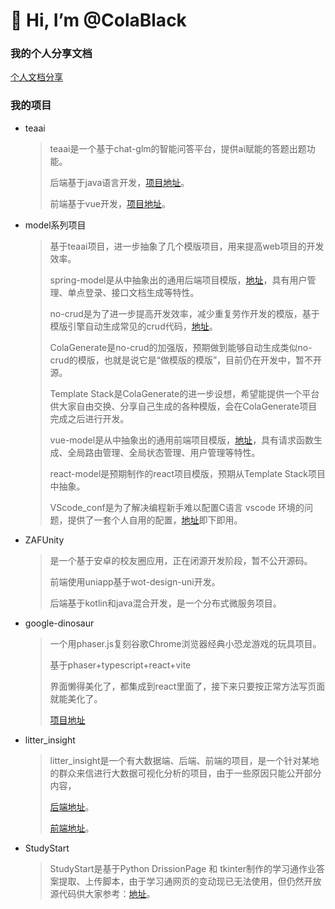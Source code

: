 # 👋 Hi, I’m @ColaBlack

### 我的个人分享文档
[个人文档分享](https://colablack.github.io/ColaBlack.githjub.io/)

### 我的项目

- teaai
  > teaai是一个基于chat-glm的智能问答平台，提供ai赋能的答题出题功能。
  > 
  > 后端基于java语言开发，[项目地址](https://github.com/ColaBlack/tea_ai_backend)。
  > 
  > 前端基于vue开发，[项目地址](https://github.com/ColaBlack/tea_ai_frontend)。
- model系列项目
  > 基于teaai项目，进一步抽象了几个模版项目，用来提高web项目的开发效率。
  >
  > spring-model是从中抽象出的通用后端项目模版，[地址](https://github.com/ColaBlack/spring-model)，具有用户管理、单点登录、接口文档生成等特性。
  >
  > no-crud是为了进一步提高开发效率，减少重复劳作开发的模版，基于模版引擎自动生成常见的crud代码，[地址](https://github.com/ColaBlack/nocrud)。
  >
  > ColaGenerate是no-crud的加强版，预期做到能够自动生成类似no-crud的模版，也就是说它是“做模版的模版”，目前仍在开发中，暂不开源。
  >
  > Template Stack是ColaGenerate的进一步设想，希望能提供一个平台供大家自由交换、分享自己生成的各种模版，会在ColaGenerate项目完成之后进行开发。
  >
  > vue-model是从中抽象出的通用前端项目模版，[地址](https://github.com/ColaBlack/vue-model)，具有请求函数生成、全局路由管理、全局状态管理、用户管理等特性。
  >
  > react-model是预期制作的react项目模版，预期从Template Stack项目中抽象。
  >
  > VScode_conf是为了解决编程新手难以配置C语言 vscode 环境的问题，提供了一套个人自用的配置，[地址](https://github.com/ColaBlack/VScode_conf)即下即用。
- ZAFUnity
  > 是一个基于安卓的校友圈应用，正在闭源开发阶段，暂不公开源码。
  >
  > 前端使用uniapp基于wot-design-uni开发。
  >
  > 后端基于kotlin和java混合开发，是一个分布式微服务项目。
- google-dinosaur
  > 一个用phaser.js复刻谷歌Chrome浏览器经典小恐龙游戏的玩具项目。
  >
  > 基于phaser+typescript+react+vite
  >
  > 界面懒得美化了，都集成到react里面了，接下来只要按正常方法写页面就能美化了。
  >
  > [项目地址](https://github.com/ColaBlack/google-dinosaur)
- litter_insight
  > litter_insight是一个有大数据端、后端、前端的项目，是一个针对某地的群众来信进行大数据可视化分析的项目，由于一些原因只能公开部分内容，
  >
  > [后端地址](https://github.com/ColaBlack/litter_backend)。
  >
  > [前端地址](https://github.com/ColaBlack/litter_insight_frontend)。
- StudyStart
  > StudyStart是基于Python DrissionPage 和 tkinter制作的学习通作业答案提取、上传脚本，由于学习通网页的变动现已无法使用，但仍然开放源代码供大家参考：[地址](https://github.com/ColaBlack/StudyStart)。
